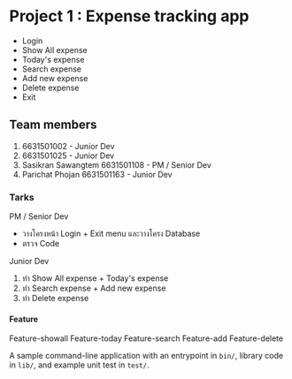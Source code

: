 # Project 1 : Expense tracking app
- Login
- Show All expense
- Today's expense
- Search expense
- Add new expense
- Delete expense
- Exit

## Team members
1. 6631501002 - Junior Dev
2. 6631501025 - Junior Dev
3. Sasikran Sawangtem 6631501108 - PM / Senior Dev
4. Parichat Phojan 6631501163 - Junior Dev

### Tarks 
PM / Senior Dev 
- วางโครงหน้า Login + Exit menu และวางโครง Database 
- ตรวจ Code 

Junior Dev
1. ทำ Show All expense + Today's expense
2. ทำ Search expense + Add new expense
3. ทำ Delete expense 

#### Feature
Feature-showall
Feature-today
Feature-search
Feature-add
Feature-delete

A sample command-line application with an entrypoint in `bin/`, library code
in `lib/`, and example unit test in `test/`.
